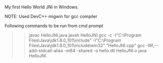 My first Hello World JNI in Windows.

NOTE: Used DevC++ migwin for gcc compiler

Following commands to be run from cmd prompt
>>javac HelloJNI.java
>>javah HelloJNI
>>gcc -c -I"C:\Program Files\Java\jdk1.8.0_101\include" -I"C:\Program Files\Java\jdk1.8.0_101\include\win32" "HelloJNI.cpp"
>>gcc -Wl,--add-stdcall-alias -m64 -shared -o hello.dll HelloJNI.o
>>java HelloJNI
